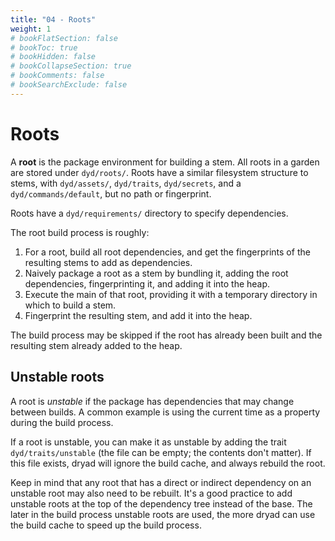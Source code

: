 ```yaml
---
title: "04 - Roots"
weight: 1
# bookFlatSection: false
# bookToc: true
# bookHidden: false
# bookCollapseSection: true
# bookComments: false
# bookSearchExclude: false
---
```


# Roots

A **root** is the package environment for building a stem.  All roots in a garden are stored under `dyd/roots/`.  Roots have a similar filesystem structure to stems, with `dyd/assets/`, `dyd/traits`, `dyd/secrets`, and a `dyd/commands/default`, but no path or fingerprint.

Roots have a `dyd/requirements/` directory to specify dependencies.

The root build process is roughly:

1. For a root, build all root dependencies, and get the fingerprints of the resulting stems to add as dependencies.
2. Naively package a root as a stem by bundling it, adding the root dependencies, fingerprinting it, and adding it into the heap.
3. Execute the main of that root, providing it with a temporary directory in which to build a stem.
4. Fingerprint the resulting stem, and add it into the heap.

The build process may be skipped if the root has already been built and the resulting stem already added to the heap.

## Unstable roots

A root is _unstable_ if the package has dependencies that may change between builds.  A common example is using the current time as a property during the build process.

If a root is unstable, you can make it as unstable by adding the trait `dyd/traits/unstable` (the file can be empty; the contents don't matter).  If this file exists, dryad will ignore the build cache, and always rebuild the root.

Keep in mind that any root that has a direct or indirect dependency on an unstable root may also need to be rebuilt.  It's a good practice to add unstable roots at the top of the dependency tree instead of the base.  The later in the build process unstable roots are used, the more dryad can use the build cache to speed up the build process.

